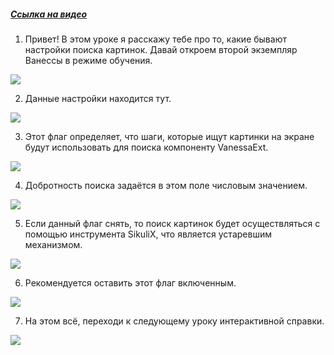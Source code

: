 ﻿##### [Ссылка на видео](https://youtu.be/NaNn45M-DEA)

001. Привет! В этом уроке я расскажу тебе про то, какие бывают настройки поиска картинок. Давай откроем второй экземпляр Ванессы в режиме обучения.

![](https://vanessa-files.do.bit-erp.ru/Doc/1.2.040.1/MD/Глава02/images/000_ЗакладкаСервисАвтоинструкцииПоискКартинок.png)

002. Данные настройки находится тут.

![](https://vanessa-files.do.bit-erp.ru/Doc/1.2.040.1/MD/Глава02/images/009_ЗакладкаСервисАвтоинструкцииПоискКартинок.png)

003. Этот флаг определяет, что шаги, которые ищут картинки на экране будут использовать для поиска компоненту VanessaExt.

![](https://vanessa-files.do.bit-erp.ru/Doc/1.2.040.1/MD/Глава02/images/014_ЗакладкаСервисАвтоинструкцииПоискКартинок.png)

004. Добротность поиска задаётся в этом поле числовым значением.

![](https://vanessa-files.do.bit-erp.ru/Doc/1.2.040.1/MD/Глава02/images/019_ЗакладкаСервисАвтоинструкцииПоискКартинок.png)

005. Если данный флаг снять, то поиск картинок будет осуществляться с помощью инструмента SikuliX, что является устаревшим механизмом.

![](https://vanessa-files.do.bit-erp.ru/Doc/1.2.040.1/MD/Глава02/images/022_ЗакладкаСервисАвтоинструкцииПоискКартинок.png)

006. Рекомендуется оставить этот флаг включенным.

![](https://vanessa-files.do.bit-erp.ru/Doc/1.2.040.1/MD/Глава02/images/025_ЗакладкаСервисАвтоинструкцииПоискКартинок.png)

007. На этом всё, переходи к следующему уроку интерактивной справки.

![](https://vanessa-files.do.bit-erp.ru/Doc/1.2.040.1/MD/Глава02/images/028_ЗакладкаСервисАвтоинструкцииПоискКартинок.png)
